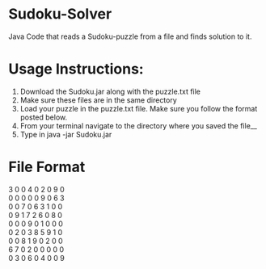 # Sudoku-Solver
Java Code that reads a Sudoku-puzzle from a file and finds solution to it.

# Usage Instructions:
<ol>
  <li>Download the Sudoku.jar along with the puzzle.txt file</li>
  <li>Make sure these files are in the same directory</li>
  <li>Load your puzzle in the puzzle.txt file. Make sure you follow the format posted below.</li>
  <li>From your terminal navigate to the directory where you saved the file__</li>
  <li>Type in java -jar Sudoku.jar</li>
</ol>

# File Format
3 0 0 4 0 2 0 9 0</br>
0 0 0 0 0 9 0 6 3</br>
0 0 7 0 6 3 1 0 0</br>
0 9 1 7 2 6 0 8 0</br>
0 0 0 9 0 1 0 0 0</br>
0 2 0 3 8 5 9 1 0</br>
0 0 8 1 9 0 2 0 0</br>
6 7 0 2 0 0 0 0 0</br>
0 3 0 6 0 4 0 0 9</br>

